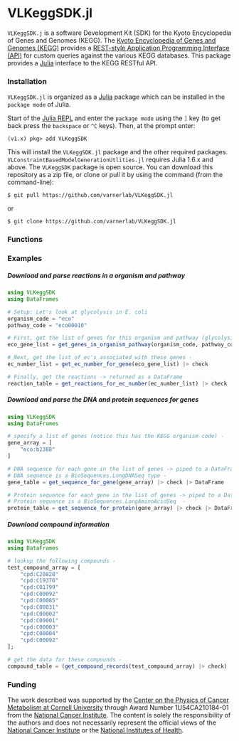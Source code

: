 # VLKeggSDK.jl
`VLKeggSDK.j` is a software Development Kit (SDK) for the Kyoto Encyclopedia of Genes and Genomes (KEGG).
The [Kyoto Encyclopedia of Genes and Genomes (KEGG)](https://www.kegg.jp/kegg/kegg1.html)
provides a [REST-style Application Programming Interface (API)](https://www.kegg.jp/kegg/rest/keggapi.html)
for custom queries against the various KEGG databases. This package provides a [Julia](https://julialang.org) interface to the KEGG RESTful API.

### Installation
``VLKeggSDK.jl`` is organized as a [Julia](http://julialang.org) package which can be installed in the ``package mode`` of Julia.

Start of the [Julia REPL](https://docs.julialang.org/en/v1/stdlib/REPL/index.html) and enter the ``package mode`` using the ``]`` key (to get back press the ``backspace`` or ``^C`` keys). Then, at the prompt enter:

    (v1.x) pkg> add VLKeggSDK

This will install the ``VLKeggSDK.jl`` package and the other required packages. ``VLConstraintBasedModelGenerationUtlities.jl`` requires Julia 1.6.x and above. The ``VLKeggSDK`` package is open source. You can download this repository as a zip file, or clone or pull it by using the command (from the command-line):

	$ git pull https://github.com/varnerlab/VLKeggSDK.jl

or

	$ git clone https://github.com/varnerlab/VLKeggSDK.jl


### Functions

### Examples

##### Download and parse reactions in a organism and pathway

```julia
using VLKeggSDK
using DataFrames

# Setup: Let's look at glycolysis in E. coli
organism_code = "eco"
pathway_code = "eco00010"

# First, get the list of genes for this organism and pathway (glycolysis in E. coli)
eco_gene_list = get_genes_in_organism_pathway(organism_code, pathway_code) |> check

# Next, get the list of ec's associated with these genes -
ec_number_list = get_ec_number_for_gene(eco_gene_list) |> check

# Finally, get the reactions -> returned as a DataFrame
reaction_table = get_reactions_for_ec_number(ec_number_list) |> check |> DataFrame
```

##### Download and parse the DNA and protein sequences for genes  
```julia
using VLKeggSDK
using DataFrames

# specify a list of genes (notice this has the KEGG organism code) -
gene_array = [
    "eco:b2388"
]

# DNA sequence for each gene in the list of genes -> piped to a DataFrame
# DNA sequence is a BioSequences.LongDNASeq type -
gene_table = get_sequence_for_gene(gene_array) |> check |> DataFrame

# Protein sequence for each gene in the list of genes -> piped to a DataFrame
# Protein sequence is a BioSequences.LongAminoAcidSeq  -
protein_table = get_sequence_for_protein(gene_array) |> check |> DataFrame
```

##### Download compound information
```julia
using VLKeggSDK
using DataFrames

# lookup the following compounds -
test_compound_array = [
    "cpd:C20820"
    "cpd:C19376"
    "cpd:C01799"
    "cpd:C00092"
    "cpd:C00085"
    "cpd:C00031"
    "cpd:C00002"
    "cpd:C00001"
    "cpd:C00003"
    "cpd:C00004"
    "cpd:C00092"
];

# get the data for these compounds -
compound_table = (get_compound_records(test_compound_array) |> check) |> DataFrame
```


### Funding
The work described was supported by the [Center on the Physics of Cancer Metabolism at Cornell University](https://psoc.engineering.cornell.edu) through Award Number 1U54CA210184-01 from the [National Cancer Institute](https://www.cancer.gov). The content is solely the responsibility of the authors and does not necessarily
represent the official views of the [National Cancer Institute](https://www.cancer.gov) or the [National Institutes of Health](https://www.nih.gov).
